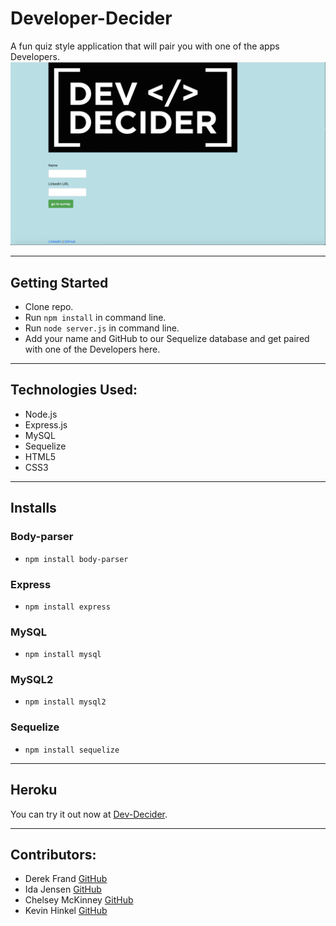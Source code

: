 # Developer-Decider
A fun quiz style application that will pair you with one of the apps Developers. 
![Dev Decider](./views/assets/images/DevDecider.png)

 ***
## Getting Started

 - Clone repo.
 - Run `npm install` in command line.
 - Run `node server.js` in command line.
 - Add your name and GitHub to our Sequelize database and get paired with one of the Developers here.

***
## Technologies Used:

 * Node.js
 * Express.js
 * MySQL
 * Sequelize
 * HTML5
 * CSS3

***
##  Installs

### Body-parser
 - `npm install body-parser`

### Express
 - `npm install express`

### MySQL
 - `npm install mysql`

### MySQL2
 - `npm install mysql2`

### Sequelize
 - `npm install sequelize`
***
## Heroku
You can try it out now at [Dev-Decider](https://#/).

***
## Contributors: 

 - Derek Frand [GitHub](https://github.com/Dfrand)
 - Ida Jensen [GitHub](https://github.com/idaselma3025)
 - Chelsey McKinney [GitHub](https://github.com/camckin10)
 - Kevin Hinkel [GitHub](https://github.com/kevinhinkel)
 